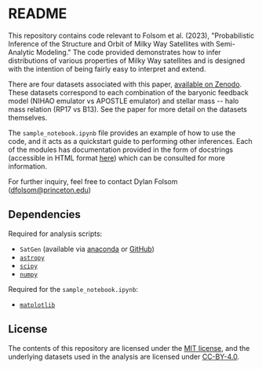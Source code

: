 # README
This repository contains code relevant to Folsom et al. (2023), "Probabilistic Inference of the Structure and Orbit of Milky Way Satellites with Semi-Analytic Modeling." The code provided demonstrates how to infer distributions of various properties of Milky Way satellites and is designed with the intention of being fairly easy to interpret and extend.

There are four datasets associated with this paper, [available on Zenodo](https://zenodo.org/doi/10.5281/zenodo.10068111). These datasets correspond to each combination of the baryonic feedback model (NIHAO emulator vs APOSTLE emulator) and stellar mass -- halo mass relation (RP17 vs B13). See the paper for more detail on the datasets themselves.

The `sample_notebook.ipynb` file provides an example of how to use the code, and it acts as a quickstart guide to performing other inferences. Each of the modules has documentation provided in the form of docstrings (accessible in HTML format [here](https://rawcdn.githack.com/folsomde/Semianalytic_Inference/main/docs/index.html)) which can be consulted for more information.

For further inquiry, feel free to contact Dylan Folsom (dfolsom@princeton.edu)

## Dependencies 
Required for analysis scripts:
 - `SatGen` (available via [anaconda](https://anaconda.org/conda-forge/satgen) or [GitHub](https://github.com/shergreen/SatGen))
 - [`astropy`](https://www.astropy.org/)
 - [`scipy`](https://scipy.org/)
 - [`numpy`](https://numpy.org)

Required for the `sample_notebook.ipynb`:
 - [`matplotlib`](https://matplotlib.org/)

## License
The contents of this repository are licensed under the [MIT license](https://spdx.org/licenses/MIT.html), and the underlying datasets used in the analysis are licensed under [CC-BY-4.0](https://creativecommons.org/licenses/by/4.0/).
